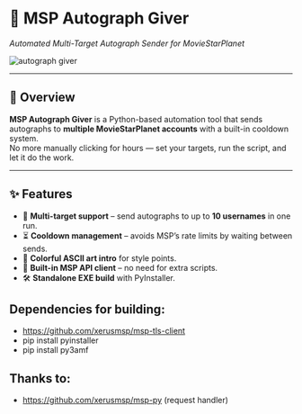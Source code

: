 # 🎯 MSP Autograph Giver  
*Automated Multi-Target Autograph Sender for MovieStarPlanet*  

![autograph giver](https://github.com/user-attachments/assets/4cba0619-4b92-4b72-8bdc-b6bcb6646864)


---

## 📌 Overview
**MSP Autograph Giver** is a Python-based automation tool that sends autographs to **multiple MovieStarPlanet accounts** with a built-in cooldown system.  
No more manually clicking for hours — set your targets, run the script, and let it do the work.

---

## ✨ Features
- 🚀 **Multi-target support** – send autographs to up to **10 usernames** in one run.  
- ⏳ **Cooldown management** – avoids MSP’s rate limits by waiting between sends.  
- 🎨 **Colorful ASCII art intro** for style points.  
- 🔗 **Built-in MSP API client** – no need for extra scripts.  
- 🛠 **Standalone EXE build** with PyInstaller.  

## Dependencies for building:
- https://github.com/xerusmsp/msp-tls-client
- pip install pyinstaller
- pip install py3amf

## Thanks to:
- https://github.com/xerusmsp/msp-py
(request handler)
